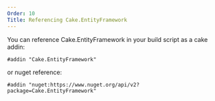 ```yaml
---
Order: 10
Title: Referencing Cake.EntityFramework
---
```


You can reference Cake.EntityFramework in your build script as a cake addin:

```cake
#addin "Cake.EntityFramework"
```

or nuget reference:

```cake
#addin "nuget:https://www.nuget.org/api/v2?package=Cake.EntityFramework"
```

